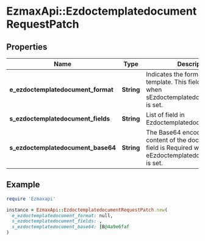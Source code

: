 # EzmaxApi::EzdoctemplatedocumentRequestPatch

## Properties

| Name | Type | Description | Notes |
| ---- | ---- | ----------- | ----- |
| **e_ezdoctemplatedocument_format** | **String** | Indicates the format of the template.  This field is Required when sEzdoctemplatedocumentBase64 is set. | [optional] |
| **s_ezdoctemplatedocument_fields** | **String** | List of field in Ezdoctemplatedocument | [optional] |
| **s_ezdoctemplatedocument_base64** | **String** | The Base64 encoded binary content of the document.  This field is Required when eEzdoctemplatedocumentFormat is set. | [optional] |

## Example

```ruby
require 'Ezmaxapi'

instance = EzmaxApi::EzdoctemplatedocumentRequestPatch.new(
  e_ezdoctemplatedocument_format: null,
  s_ezdoctemplatedocument_fields: ,
  s_ezdoctemplatedocument_base64: [B@4a9e6faf
)
```

